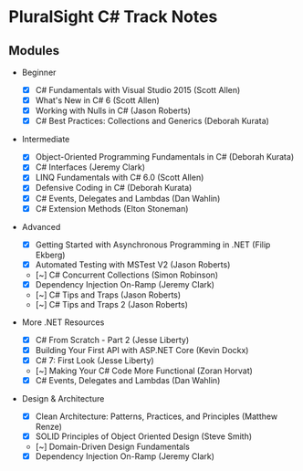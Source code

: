 # PluralSight C# Track Notes

## Modules

- Beginner
  - [x] C# Fundamentals with Visual Studio 2015 (Scott Allen)
  - [x] What's New in C# 6 (Scott Allen)
  - [x] Working with Nulls in C# (Jason Roberts)
  - [x] C# Best Practices: Collections and Generics (Deborah Kurata)

- Intermediate
  - [x] Object-Oriented Programming Fundamentals in C# (Deborah Kurata)
  - [x] C# Interfaces (Jeremy Clark)
  - [x] LINQ Fundamentals with C# 6.0 (Scott Allen)
  - [x] Defensive Coding in C# (Deborah Kurata)
  - [x] C# Events, Delegates and Lambdas (Dan Wahlin)
  - [x] C# Extension Methods (Elton Stoneman)

- Advanced
  - [x] Getting Started with Asynchronous Programming in .NET (Filip Ekberg)
  - [x] Automated Testing with MSTest V2 (Jason Roberts)
  - [~] C# Concurrent Collections (Simon Robinson)
  - [x] Dependency Injection On-Ramp (Jeremy Clark)
  - [~] C# Tips and Traps (Jason Roberts)
  - [~] C# Tips and Traps 2 (Jason Roberts)

- More .NET Resources
  - [x] C# From Scratch - Part 2 (Jesse Liberty)
  - [x] Building Your First API with ASP.NET Core (Kevin Dockx)
  - [x] C# 7: First Look (Jesse Liberty)
  - [~] Making Your C# Code More Functional (Zoran Horvat)
  - [x] C# Events, Delegates and Lambdas (Dan Wahlin)

- Design & Architecture
  - [x] Clean Architecture: Patterns, Practices, and Principles (Matthew Renze)
  - [x] SOLID Principles of Object Oriented Design (Steve Smith)
  - [~] Domain-Driven Design Fundamentals
  - [x] Dependency Injection On-Ramp (Jeremy Clark)